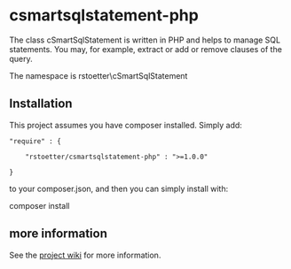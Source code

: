 # csmartsqlstatement-php

The class cSmartSqlStatement is written in PHP and helps to manage SQL statements. You may, for example, extract or add or remove clauses of the query.

The namespace is rstoetter\\cSmartSqlStatement

## Installation

This project assumes you have composer installed. Simply add:

    "require" : {

        "rstoetter/csmartsqlstatement-php" : ">=1.0.0"

    }

to your composer.json, and then you can simply install with:

composer install

## more information

See the [project wiki](https://github.com/rstoetter/csmartsqlstatement-php/wiki) for more information.

